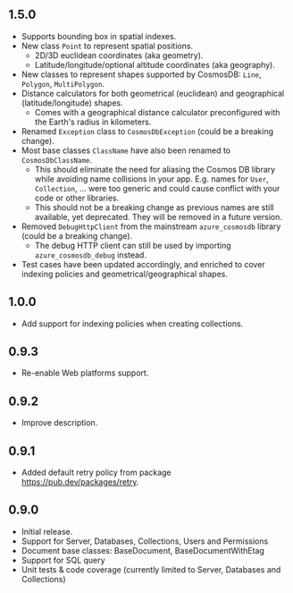 ## 1.5.0

- Supports bounding box in spatial indexes.
- New class `Point` to represent spatial positions.
    - 2D/3D euclidean coordinates (aka geometry).
    - Latitude/longitude/optional altitude coordinates (aka geography).
- New classes to represent shapes supported by CosmosDB: `Line`, `Polygon`, `MultiPolygon`.
- Distance calculators for both geometrical (euclidean) and geographical (latitude/longitude) shapes.
    - Comes with a geographical distance calculator preconfigured with the Earth's radius in kilometers.
- Renamed `Exception` class to `CosmosDbException` (could be a breaking change).
- Most base classes `ClassName` have also been renamed to `CosmosDbClassName`.
    - This should eliminate the need for aliasing the Cosmos DB library while avoiding name collisions in your app. E.g. names for `User`, `Collection`, ... were too generic and could cause conflict with your code or other libraries.
    - This should not be a breaking change as previous names are still available, yet deprecated. They will be removed in a future version.
- Removed `DebugHttpClient` from the mainstream `azure_cosmosdb` library (could be a breaking change).
    - The debug HTTP client can still be used by importing `azure_cosmosdb_debug` instead.
- Test cases have been updated accordingly, and enriched to cover indexing policies and geometrical/geographical shapes.

## 1.0.0

- Add support for indexing policies when creating collections.

## 0.9.3

- Re-enable Web platforms support.

## 0.9.2

- Improve description.

## 0.9.1

- Added default retry policy from package https://pub.dev/packages/retry.

## 0.9.0

- Initial release.
- Support for Server, Databases, Collections, Users and Permissions
- Document base classes: BaseDocument, BaseDocumentWithEtag
- Support for SQL query
- Unit tests & code coverage (currently limited to Server, Databases and Collections)
